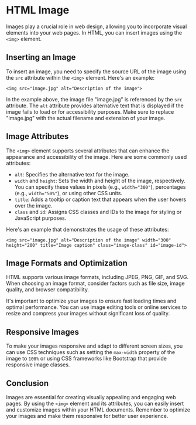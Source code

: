 # HTML Image

Images play a crucial role in web design, allowing you to incorporate visual elements into your web pages. In HTML, you can insert images using the `<img>` element.

## Inserting an Image

To insert an image, you need to specify the source URL of the image using the `src` attribute within the `<img>` element. Here's an example:

```
<img src="image.jpg" alt="Description of the image">
```

In the example above, the image file "image.jpg" is referenced by the `src` attribute. The `alt` attribute provides alternative text that is displayed if the image fails to load or for accessibility purposes. Make sure to replace "image.jpg" with the actual filename and extension of your image.

## Image Attributes

The `<img>` element supports several attributes that can enhance the appearance and accessibility of the image. Here are some commonly used attributes:

- `alt`: Specifies the alternative text for the image.
- `width` and `height`: Sets the width and height of the image, respectively. You can specify these values in pixels (e.g., `width="300"`), percentages (e.g., `width="50%"`), or using other CSS units.
- `title`: Adds a tooltip or caption text that appears when the user hovers over the image.
- `class` and `id`: Assigns CSS classes and IDs to the image for styling or JavaScript purposes.

Here's an example that demonstrates the usage of these attributes:

```
<img src="image.jpg" alt="Description of the image" width="300" height="200" title="Image caption" class="image-class" id="image-id">
```

## Image Formats and Optimization

HTML supports various image formats, including JPEG, PNG, GIF, and SVG. When choosing an image format, consider factors such as file size, image quality, and browser compatibility.

It's important to optimize your images to ensure fast loading times and optimal performance. You can use image editing tools or online services to resize and compress your images without significant loss of quality.

## Responsive Images

To make your images responsive and adapt to different screen sizes, you can use CSS techniques such as setting the `max-width` property of the image to `100%` or using CSS frameworks like Bootstrap that provide responsive image classes.

## Conclusion

Images are essential for creating visually appealing and engaging web pages. By using the `<img>` element and its attributes, you can easily insert and customize images within your HTML documents. Remember to optimize your images and make them responsive for better user experience.
